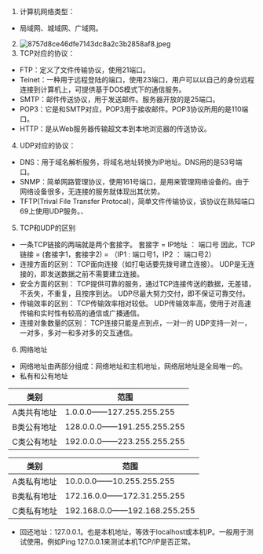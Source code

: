 1. 计算机网络类型：
 * 局域网、城域网、广域网。
2.  ![8757d8ce46dfe7143dc8a2c3b2858af8.jpeg](en-resource://database/483:1)
3. TCP对应的协议：
* FTP：定义了文件传输协议，使用21端口。
* Teinet：一种用于远程登陆的端口，使用23端口，用户可以以自己的身份远程连接到计算机上，可提供基于DOS模式下的通信服务。
* SMTP：邮件传送协议，用于发送邮件。服务器开放的是25端口。
* POP3：它是和SMTP对应，POP3用于接收邮件。POP3协议所用的是110端口。
* HTTP：是从Web服务器传输超文本到本地浏览器的传送协议。
4. UDP对应的协议：
* DNS：用于域名解析服务，将域名地址转换为IP地址。DNS用的是53号端口。
* SNMP：简单网路管理协议，使用161号端口，是用来管理网络设备的。由于网络设备很多，无连接的服务就体现出其优势。
* TFTP(Trival File Transfer Protocal)，简单文件传输协议，该协议在熟知端口69上使用UDP服务。、
5. TCP和UDP的区别
* 一条TCP链接的两端就是两个套接字。
    套接字 = IP地址 ： 端口号
    因此，TCP链接 = (套接字1，套接字2) = （IP1 : 端口号1，IP2 ： 端口号2）
* 连接方面的区别：
    TCP面向连接（如打电话要先拨号建立连接）。
    UDP是无连接的，即发送数据之前不需要建立连接。
* 安全方面的区别：
    TCP提供可靠的服务，通过TCP连接传送的数据，无差错，不丢失，不重复，且按序到达。
    UDP尽最大努力交付，即不保证可靠交付。
* 传输效率的区别：
    TCP传输效率相对较低。
    UDP传输效率高，使用于对高速传输和实时性有较高的通信或广播通信。
* 连接对象数量的区别：
    TCP连接只能是点到点，一对一的
    UDP支持一对一，一对多，多对一和多对多的交互通信。
6. 网络地址
* 网络地址由两部分组成：网络地址和主机地址，网络层地址是全局唯一的。
* 私有和公有地址
  

| 类别        | 范围                       |
| ----------- | -------------------------- |
| A类共有地址 | 1.0.0.0——127.255.255.255   |
| B类公有地址 | 128.0.0.0——191.255.255.255 |
| C类公有地址 | 192.0.0.0——223.255.255.255 |


| 类别        | 范围                         |
| ----------- | ---------------------------- |
| A类私有地址 | 10.0.0.0——10.255.255.255     |
| B类私有地址 | 172.16.0.0——172.31.255.255   |
| C类私有地址 | 192.168.0.0——192.168.255.255 |

* 回还地址：127.0.0.1。也是本机地址，等效于localhost或本机IP。一般用于测试使用。例如Ping 127.0.0.1来测试本机TCP/IP是否正常。